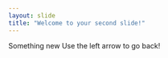 ```yaml
---
layout: slide
title: "Welcome to your second slide!"
---
```

Something new
Use the left arrow to go back!
